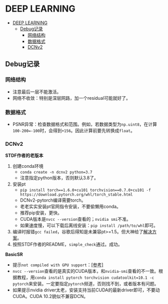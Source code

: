 # DEEP LEARNING

- [DEEP LEARNING](#deep-learning)
  - [Debug记录](#debug记录)
    - [网络结构](#网络结构)
    - [数据格式](#数据格式)
    - [DCNv2](#dcnv2)

## Debug记录

### 网络结构

- 注意最后一层不能激活。
- 网络不收敛：特别是深层网路，加一个residual可能就好了。

### 数据格式

- PSNR异常：检查数据格式和范围。例如，若数据类型为`np.uint8`，在计算`100-200=-100`时，会得到`+156`。因此计算前要先转换成`float`。

### DCNv2

**STDF作者的老版本**

1. 创建conda环境
   - `conda create -n dcnv2 python=3.7`
   - 注意指定python版本，否则默认3.8了。
2. 安装pt
   - `pip install torch==1.6.0+cu101 torchvision==0.7.0+cu101 -f https://download.pytorch.org/whl/torch_stable.html`
   - DCNv2-pytorch编译需要torch。
   - 老老实实安装pt官网指令安装，不要偷懒用conda。
   - 推荐pip安装，更快。
   - CUDA版本是`nvcc --version`查看的；`nvidia smi`不准。
   - 如果速度慢，可以下载后离线安装：`pip install /path/to/whl`即可。
3. 编译时报错`gcc failed`，谷歌后得知是未兼容pt>=1.5。但大神给了[解决方案](https://github.com/open-mmlab/mmediting/issues/84)。
4. 按照STDF作者的README，`simple_check`通过。成功。

**BasicSR**

- 提示`not compiled with GPU support`：[[参考]](https://zhuanlan.zhihu.com/p/93278639)
- `nvcc --version`查看的是真实的CUDA版本，和`nvidia-smi`查看的不一致。根据教程，用`conda install pytorch torchvision cudatoolkit=10.1 -c pytorch`来安装。一定要指定`pytorch`频道，否则找不到，或者版本有问题。
- 如果提示nvidia driver太老，安装支持当前CUDA的最新driver即可，不要动CUDA。CUDA 10.2貌似不兼容DCN。
